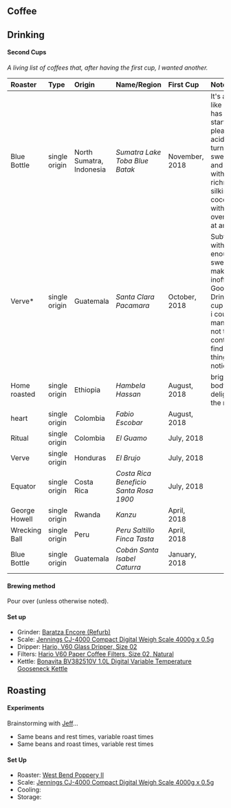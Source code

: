 ## Coffee



## Drinking
#### Second Cups
*A living list of coffees that, after having the first cup, I wanted another.*

**Roaster** | **Type** | **Origin** | **Name/Region** | **First Cup** | **Notes**
|:---- | :---- | :---- | :---- | :---- |:----|  
Blue Bottle | single origin | North Sumatra, Indonesia | *Sumatra Lake Toba Blue Batak* | November, 2018 | It's almost like each sip has "time"...it starts with a pleasant acidity that turns into sweetness and finishes with the richness and silkiness of coconut oil without overwhelming at any point. 
Verve* | single origin | Guatemala | *Santa Clara Pacamara* | October, 2018 | Subtly sharp, with just enough sweetness to make inoffensive. Good body. Drinks like a cup of coffee i could have many times, not tire of and continue to find new things to notice.
Home roasted | single origin | Ethiopia | *Hambela Hassan* | August, 2018 | bright with body; delightful for the morning |
heart | single origin | Colombia | *Fabio Escobar* | August, 2018 |
Ritual | single origin | Colombia | *El Guamo* | July, 2018
Verve | single origin | Honduras | *El Brujo* | July, 2018
Equator | single origin | Costa Rica | *Costa Rica Beneficio Santa Rosa 1900* | July, 2018
George Howell | single origin | Rwanda | *Kanzu* |  April, 2018
Wrecking Ball | single origin | Peru | *Peru Saltillo Finca Tasta* |  April, 2018
Blue Bottle | single origin | Guatemala | *Cobán Santa Isabel Caturra* |  January, 2018



#### Brewing method

Pour over (unless otherwise noted).

#### Set up

+  Grinder: [Baratza Encore (Refurb)](https://www.google.com/search?q=baratza+encore+refurb&rlz=1C5CHFA_enUS704US704&oq=baratza+encore+refurb&aqs=chrome..69i57.4017j0j4&sourceid=chrome&ie=UTF-8)
+  Scale: [Jennings CJ-4000 Compact Digital Weigh Scale 4000g x 0.5g](https://www.amazon.com/Jennings-CJ-4000-Compact-Digital-Adapter/dp/B004C3CAB8)
+  Dripper: [Hario, V60 Glass Dripper, Size 02](https://www.amazon.com/Hario-Glass-Coffee-Dripper-Black/dp/B002VUSWGQ)
+  Filters: [Hario V60 Paper Coffee Filters, Size 02, Natural](https://www.amazon.com/Hario-Paper-Coffee-Filters-Natural/dp/B001O0R46I/ref=sr_1_1?s=home-garden&ie=UTF8&qid=1532415935&sr=1-1&keywords=Hario+V60+Paper+Coffee+Filters%2C+Size+02%2C+Natural)
+  Kettle: [Bonavita BV382510V 1.0L Digital Variable Temperature Gooseneck Kettle](https://www.amazon.com/Bonavita-BV382510V-Variable-Temperature-Gooseneck/dp/B005YR0F40/ref=sr_1_3?s=home-garden&ie=UTF8&qid=1532416002&sr=1-3&keywords=electric+kettle+bonavita)


## Roasting

#### Experiments
Brainstorming with [Jeff](https://github.com/jnoh)...
+ Same beans and rest times, variable roast times
+ Same beans and roast times, variable rest times

#### Set Up
+  Roaster: [West Bend Poppery II](https://www.ebay.com/bhp/west-bend-poppery-ii)
+  Scale: [Jennings CJ-4000 Compact Digital Weigh Scale 4000g x 0.5g](https://www.amazon.com/Jennings-CJ-4000-Compact-Digital-Adapter/dp/B004C3CAB8)
+  Cooling:
+  Storage:
